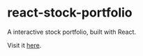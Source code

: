 # react-stock-portfolio
A interactive stock portfolio, built with React.

Visit it [here](https://upbeat-murdock-cf70ca.netlify.app/).